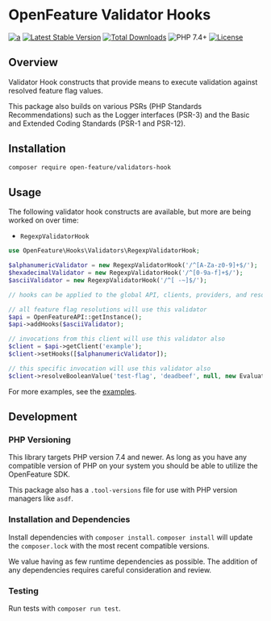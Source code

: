 # OpenFeature Validator Hooks

[![a](https://img.shields.io/badge/slack-%40cncf%2Fopenfeature-brightgreen?style=flat&logo=slack)](https://cloud-native.slack.com/archives/C0344AANLA1)
[![Latest Stable Version](http://poser.pugx.org/open-feature/validators-hook/v)](https://packagist.org/packages/open-feature/validators-hook)
[![Total Downloads](http://poser.pugx.org/open-feature/validators-hook/downloads)](https://packagist.org/packages/open-feature/validators-hook)
![PHP 7.4+](https://img.shields.io/badge/php->=7.4-blue.svg)
[![License](http://poser.pugx.org/open-feature/validators-hook/license)](https://packagist.org/packages/open-feature/validators-hook)

## Overview

Validator Hook constructs that provide means to execute validation against resolved feature flag values.

This package also builds on various PSRs (PHP Standards Recommendations) such as the Logger interfaces (PSR-3) and the Basic and Extended Coding Standards (PSR-1 and PSR-12).

## Installation

```sh
composer require open-feature/validators-hook
```

## Usage

The following validator hook constructs are available, but more are being worked on over time:

- `RegexpValidatorHook`


```php
use OpenFeature\Hooks\Validators\RegexpValidatorHook;

$alphanumericValidator = new RegexpValidatorHook('/^[A-Za-z0-9]+$/');
$hexadecimalValidator = new RegexpValidatorHook('/^[0-9a-f]+$/');
$asciiValidator = new RegexpValidatorHook('/^[ -~]$/');

// hooks can be applied to the global API, clients, providers, and resolution invocations

// all feature flag resolutions will use this validator
$api = OpenFeatureAPI::getInstance();
$api->addHooks($asciiValidator);

// invocations from this client will use this validator also
$client = $api->getClient('example');
$client->setHooks([$alphanumericValidator]);

// this specific invocation will use this validator also
$client->resolveBooleanValue('test-flag', 'deadbeef', null, new EvaluationOptions([$hexadecimalValidator]));
```

For more examples, see the [examples](./examples/).

## Development

### PHP Versioning

This library targets PHP version 7.4 and newer. As long as you have any compatible version of PHP on your system you should be able to utilize the OpenFeature SDK.

This package also has a `.tool-versions` file for use with PHP version managers like `asdf`.

### Installation and Dependencies

Install dependencies with `composer install`. `composer install` will update the `composer.lock` with the most recent compatible versions.

We value having as few runtime dependencies as possible. The addition of any dependencies requires careful consideration and review.

### Testing

Run tests with `composer run test`.
